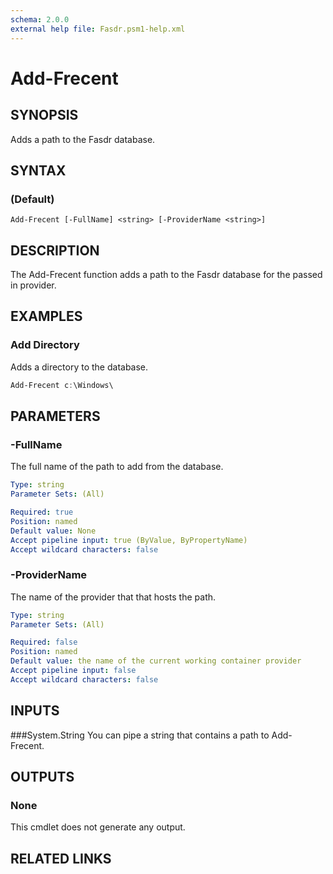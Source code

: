 ```yaml
---
schema: 2.0.0
external help file: Fasdr.psm1-help.xml
---
```


# Add-Frecent

## SYNOPSIS
Adds a path to the Fasdr database.

## SYNTAX
### (Default)
```
Add-Frecent [-FullName] <string> [-ProviderName <string>]
```

## DESCRIPTION
The Add-Frecent function adds a path to the Fasdr database for the passed in provider.

## EXAMPLES
### Add Directory
	
Adds a directory to the database.

```powershell
Add-Frecent c:\Windows\
```

## PARAMETERS

### -FullName
The full name of the path to add from the database.

```yaml
Type: string
Parameter Sets: (All)

Required: true
Position: named
Default value: None
Accept pipeline input: true (ByValue, ByPropertyName)
Accept wildcard characters: false
```

### -ProviderName
The name of the provider that that hosts the path.

```yaml
Type: string
Parameter Sets: (All)

Required: false
Position: named
Default value: the name of the current working container provider
Accept pipeline input: false
Accept wildcard characters: false
```

## INPUTS
###System.String
You can pipe a string that contains a path to Add-Frecent.

## OUTPUTS
### None
This cmdlet does not generate any output.

## RELATED LINKS
